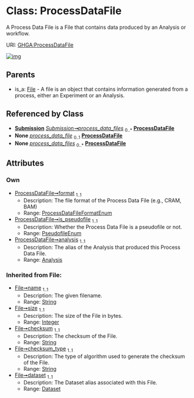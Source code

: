 
# Class: ProcessDataFile


A Process Data File is a File that contains data produced by an Analysis or workflow.

URI: [GHGA:ProcessDataFile](https://w3id.org/GHGA/ProcessDataFile)


[![img](https://yuml.me/diagram/nofunky;dir:TB/class/[Submission],[Analysis]<analysis%201..1-%20[ProcessDataFile&#124;format:ProcessDataFileFormatEnum;is_pseudofile:PseudofileEnum;name(i):string;size(i):integer;checksum(i):string;checksum_type(i):string;alias(i):string],[Submission]++-%20process_data_files%200..*>[ProcessDataFile],[Submission]-%20process_data_files(i)%200..*>[ProcessDataFile],[File]^-[ProcessDataFile],[File],[Dataset],[Analysis])](https://yuml.me/diagram/nofunky;dir:TB/class/[Submission],[Analysis]<analysis%201..1-%20[ProcessDataFile&#124;format:ProcessDataFileFormatEnum;is_pseudofile:PseudofileEnum;name(i):string;size(i):integer;checksum(i):string;checksum_type(i):string;alias(i):string],[Submission]++-%20process_data_files%200..*>[ProcessDataFile],[Submission]-%20process_data_files(i)%200..*>[ProcessDataFile],[File]^-[ProcessDataFile],[File],[Dataset],[Analysis])

## Parents

 *  is_a: [File](File.md) - A file is an object that contains information generated from a process, either an Experiment or an Analysis.

## Referenced by Class

 *  **[Submission](Submission.md)** *[Submission➞process_data_files](Submission_process_data_files.md)*  <sub>0..\*</sub>  **[ProcessDataFile](ProcessDataFile.md)**
 *  **None** *[process_data_file](process_data_file.md)*  <sub>0..1</sub>  **[ProcessDataFile](ProcessDataFile.md)**
 *  **None** *[process_data_files](process_data_files.md)*  <sub>0..\*</sub>  **[ProcessDataFile](ProcessDataFile.md)**

## Attributes


### Own

 * [ProcessDataFile➞format](ProcessDataFile_format.md)  <sub>1..1</sub>
     * Description: The file format of the Process Data File (e.g., CRAM, BAM)
     * Range: [ProcessDataFileFormatEnum](ProcessDataFileFormatEnum.md)
 * [ProcessDataFile➞is_pseudofile](ProcessDataFile_is_pseudofile.md)  <sub>1..1</sub>
     * Description: Whether the Process Data File is a pseudofile or not.
     * Range: [PseudofileEnum](PseudofileEnum.md)
 * [ProcessDataFile➞analysis](ProcessDataFile_analysis.md)  <sub>1..1</sub>
     * Description: The alias of the Analysis that produced this Process Data File.
     * Range: [Analysis](Analysis.md)

### Inherited from File:

 * [File➞name](File_name.md)  <sub>1..1</sub>
     * Description: The given filename.
     * Range: [String](types/String.md)
 * [File➞size](File_size.md)  <sub>1..1</sub>
     * Description: The size of the File in bytes.
     * Range: [Integer](types/Integer.md)
 * [File➞checksum](File_checksum.md)  <sub>1..1</sub>
     * Description: The checksum of the File.
     * Range: [String](types/String.md)
 * [File➞checksum_type](File_checksum_type.md)  <sub>1..1</sub>
     * Description: The type of algorithm used to generate the checksum of the File.
     * Range: [String](types/String.md)
 * [File➞dataset](File_dataset.md)  <sub>1..1</sub>
     * Description: The Dataset alias associated with this File.
     * Range: [Dataset](Dataset.md)
